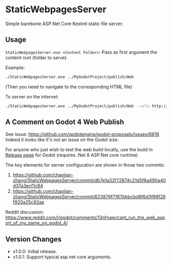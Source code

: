 # StaticWebpagesServer

Simple barebone ASP.Net Core Kestrel static file server.

## Usage

`StaticWebpagesServer.exe <Content Folder>`:  Pass as first argument the content root (folder to serve).

Example:

```bash
./StaticWebpagesServer.exe ../MyGodotProject/publish/Web
```

(Then you need to navigate to the corresponding HTML file)

To server on the internet:

```bash
./StaticWebpagesServer.exe ../MyGodotProject/publish/Web --urls http://0.0.0.0:80
```

## A Comment on Godot 4 Web Publish

See issue: https://github.com/godotengine/godot-proposals/issues/6616
Indeed it looks like it's not an issue on the Godot size.

For anyone who just wish to test the web build locally, use the build in [Release page](https://github.com/chaojian-zhang/StaticWebpagesServer/releases) for Godot (requires .Net 8 ASP.Net core runtime)

The key elements for server configuration are shown in those two commits:
1. https://github.com/chaojian-zhang/StaticWebpagesServer/commit/db7e1a32f72874c21d5f6a490a40d37a3ecf1c84
2. https://github.com/chaojian-zhang/StaticWebpagesServer/commit/623879f7167bbbcbd8f6d3f89f26f920a25c92aa

Reddit discussion: https://www.reddit.com/r/godot/comments/13nfnaw/cant_run_the_web_export_of_my_game_on_godot_4/

## Version Changes

* v1.0.0: Initial release.
* v1.0.1: Support typical asp.net core arguments.